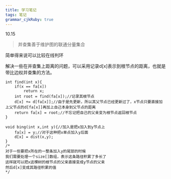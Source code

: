 ```yaml
---
title: 学习笔记
tags: 笔记
grammar_cjkRuby: true
---
```

10.15
>并查集善于维护图的联通分量集合

简单得来说可以比较在线判环

解决一些在并查集上距离的问题，可以采用记录d[x]表示到根节点的距离，也就是带比边权并查集的方法。

```cpp?linenums
int find(int x){
	if(x == fa[x])
		return x;
	int root = find(fa[x]);//记录其根节点
	d[x] += d[fa[x]];//由于是先更新，所以其父节点已经更新过了，x节点只要直接加上父节点的d[fa[x]]再加上自己本身到父节点的距离
	return fa[x] = root;//不忘记把自己的父亲变为根节点返回根节点
}

void bing(int x,int y){//加入是把x加入到y节点上
	fa[x] = y;//对于这种把x单点加入y后面
	d[x] = dist(x,y);
}
/*
对于一些要把x所在的一整条加入y的尾部的时候
我们需要处理一个size[]数组，表示这条路径积累了多长了
这样就可以把x这棵树的根节点的父亲直接变成y节点的父亲
然后d[x]变成其路径积累的值
*/
```